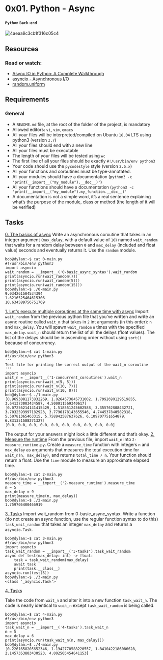 # 0x01. Python - Async
#### `Python` `Back-end`
![4aeaa9c3cb1f316c05c4](https://github.com/samuelselasi/alx-backend-python/assets/85158665/e038182b-6f42-4e73-8bf8-0d5e5aa49fef)
## Resources
### Read or watch:
* [Async IO in Python: A Complete Walkthrough](https://realpython.com/async-io-python/)
* [asyncio - Asynchronous I/O](https://docs.python.org/3/library/asyncio.html)
* [random.uniform](https://docs.python.org/3/library/random.html#random.uniform)
## Requirements
### General
* A `README.md` file, at the root of the folder of the project, is mandatory
* Allowed editors: `vi`, `vim`, `emacs`
* All your files will be interpreted/compiled on Ubuntu `18.04` LTS using python3 (version `3.7`)
* All your files should end with a new line
* All your files must be executable
* The length of your files will be tested using `wc`
* The first line of all your files should be exactly `#!/usr/bin/env python3`
* Your code should use the `pycodestyle` style (version `2.5.x`)
* All your functions and coroutines must be type-annotated.
* All your modules should have a documentation (`python3 -c 'print(__import__("my_module").__doc__)'`)
* All your functions should have a documentation (`python3 -c 'print(__import__("my_module").my_function.__doc__)'`
* A documentation is not a simple word, it’s a real sentence explaining what’s the purpose of the module, class or method (the length of it will be verified)
## Tasks
[0. The basics of async](./0-basic_async_syntax.py)
Write an asynchronous coroutine that takes in an integer argument (`max_delay`, with a default value of `10`) named `wait_random` that waits for a random delay between `0` and `max_delay` (included and float value) seconds and eventually returns it.
Use the `random` module.
```
bob@dylan:~$ cat 0-main.py
#!/usr/bin/env python3
import asyncio
wait_random = __import__('0-basic_async_syntax').wait_random
print(asyncio.run(wait_random()))
print(asyncio.run(wait_random(5)))
print(asyncio.run(wait_random(15)))
bob@dylan:~$ ./0-main.py
9.034261504534394
1.6216525464615306
10.634589756751769
```
[1. Let's execute multiple coroutines at the same time with async](./1-concurrent_coroutines.py)
Import `wait_random` from the previous python file that you’ve written and write an async routine called `wait_n` that takes in `2` int arguments (in this order): `n` and `max_delay`. You will spawn `wait_random` `n` times with the specified `max_delay`.
`wait_n` should return the list of all the delays (float values). The list of the delays should be in ascending order without using `sort()` because of concurrency.
```
bob@dylan:~$ cat 1-main.py
#!/usr/bin/env python3
'''
Test file for printing the correct output of the wait_n coroutine
'''
import asyncio
wait_n = __import__('1-concurrent_coroutines').wait_n
print(asyncio.run(wait_n(5, 5)))
print(asyncio.run(wait_n(10, 7)))
print(asyncio.run(wait_n(10, 0)))
bob@dylan:~$ ./1-main.py
[0.9693881173832269, 1.0264573845731002, 1.7992690129519855, 3.641373003434587, 4.500011569340617]
[0.07256214141415429, 1.518551245602588, 3.355762808432721, 3.7032593997182923, 3.7796178143655546, 4.744537840582318, 5.50781365463315, 5.758942587637626, 6.109707751654879, 6.831351588271327]
[0.0, 0.0, 0.0, 0.0, 0.0, 0.0, 0.0, 0.0, 0.0, 0.0]
```
The output for your answers might look a little different and that’s okay.
[2. Measure the runtime](./2-measure_runtime.py)
From the previous file, import `wait_n` into `2-measure_runtime.py`.
Create a `measure_time` function with integers `n` and `max_delay` as arguments that measures the total execution time for `wait_n(n, max_delay)`, and returns `total_time / n`. Your function should return a float.
Use the `time` module to measure an approximate elapsed time.
```
bob@dylan:~$ cat 2-main.py
#!/usr/bin/env python3
measure_time = __import__('2-measure_runtime').measure_time
n = 5
max_delay = 9
print(measure_time(n, max_delay))
bob@dylan:~$ ./2-main.py
1.759705400466919
```
[3. Tasks](./3-tasks.py)
Import wait_random from 0-basic_async_syntax.
Write a function (do not create an async function, use the regular function syntax to do this) `task_wait_random` that takes an integer `max_delay` and returns a `asyncio.Task`.
```
bob@dylan:~$ cat 3-main.py
#!/usr/bin/env python3
import asyncio
task_wait_random = __import__('3-tasks').task_wait_random
async def test(max_delay: int) -> float:
    task = task_wait_random(max_delay)
    await task
    print(task.__class__)
asyncio.run(test(5))
bob@dylan:~$ ./3-main.py
<class '_asyncio.Task'>
```

[4. Tasks](./4-tasks.py)

Take the code from `wait_n` and alter it into a new function `task_wait_n`. The code is nearly identical to `wait_n` except `task_wait_random` is being called.

```
bob@dylan:~$ cat 4-main.py
#!/usr/bin/env python3
import asyncio
task_wait_n = __import__('4-tasks').task_wait_n
n = 5
max_delay = 6
print(asyncio.run(task_wait_n(n, max_delay)))
bob@dylan:~$ ./4-main.py
[0.2261658205652346, 1.1942770588220557, 1.8410422186086628, 2.1457353803430523, 4.002505454641153]
```
